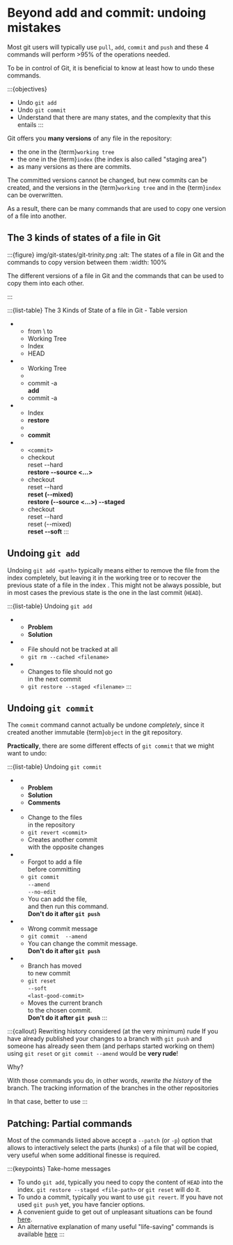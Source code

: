 # Beyond add and commit: undoing mistakes

Most git users will typically use `pull`, `add`, `commit` and `push`
and these 4 commands will perform >95% of the operations needed.

To be in control of Git,
it is beneficial to know at least 
how to undo these commands.


:::{objectives}
* Undo `git add`
* Undo `git commit`
* Understand that there are many states, and the complexity that this entails
:::

Git offers you **many versions** of any file in the repository:
- the one in the {term}`working tree`
- the one in the {term}`index` (the index is also called "staging area")
- as many versions as there are commits.

The committed versions cannot be changed,
but new commits can be created,
and the versions in the {term}`working tree` and in the {term}`index`
can be overwritten.

As a result, there can be many commands 
that are used to copy one version of a file into another.

## The 3 kinds of states of a file in Git

:::{figure} img/git-states/git-trinity.png
:alt: The states of a file in Git and the commands to copy version between them
:width: 100%

The different versions of a file in Git 
and the commands that can be used to copy
them into each other.

:::

:::{list-table} The 3 Kinds of State of a file in Git - Table version 
* - from \ to 
  - Working Tree 
  - Index 
  - HEAD

* - Working Tree 
  - 
  - commit -a  
    **add**
  - commit -a
* - Index
  - **restore**
  - 
  - **commit**
* - `<commit>`
  - checkout  
    reset --hard  
    **restore --source <...>**
  - checkout  
    reset --hard  
    **reset (--mixed)**  
    **restore (--source <...>) --staged**
  - checkout  
    reset --hard  
    reset (--mixed)  
    **reset --soft**
:::



## Undoing `git add`
Undoing `git add <path>` typically means
either 
to remove the file from the index completely,
but leaving it in the working tree
or
to recover the previous state of a file 
in the index 
.
This might not be always possible,
but in most cases the previous state 
is the one in the last commit (`HEAD`).


:::{list-table} Undoing `git add`
* - **Problem**
  - **Solution**
* - File should not be tracked at all
  - `git rm --cached <filename>`
* - Changes to file should not go  
    in  the next commit
  - `git restore --staged <filename>`
:::


## Undoing `git commit`

The `commit` command cannot actually be undone *completely*,
since it created another immutable {term}`object` in the git repository.

**Practically**, there are some different effects of `git commit`
that we might want to undo:

:::{list-table} Undoing `git commit`
* - **Problem**
  - **Solution**
  - **Comments**
* - Change to the files  
    in the repository
  - `git revert <commit>`
  - Creates another commit   
    with the opposite changes
* - Forgot to add a file  
    before committing
  - `git commit`  
    `--amend`  
    `--no-edit`
  - You can add the file,  
    and then run this command.  
    **Don't do it after `git push`**
* - Wrong commit message
  - `git commit  --amend`
  - You can change the commit message.  
    **Don't do it after `git push`**
* - Branch has moved  
    to new commit
  - `git reset`  
    `--soft`  
    `<last-good-commit>`
  - Moves the current branch  
    to the chosen commit.  
    **Don't do it after `git push`**
:::


:::{callout} Rewriting history considered (at the very minimum) rude
If you have already published your changes 
to a branch 
with `git push`
and someone has already seen them
(and perhaps started working on them)
using `git reset` 
or `git commit --amend` 
would be **very rude**!

Why?

With those commands
you do, 
in other words,
*rewrite the history* of the branch.
The tracking information of the branches 
in the other repositories


In that case, 
better to use 
:::

## Patching: Partial commands

Most of the commands listed above 
accept a `--patch` (or `-p`) option
that allows to interactively select 
the parts (*hunks*) of a file that will be copied,
very useful when some additional finesse is required.



:::{keypoints} Take-home messages
- To undo `git add`, 
  typically you need to copy the content of `HEAD`
  into the index. 
  `git restore --staged <file-path>` or `git reset` 
  will do it.
- To undo a commit, typically you want to use `git revert`.
  If you have not used `git push` yet,
  you have fancier options.
- A convenient guide 
  to get out of unpleasant situations 
  can be found [here](https://dangitgit.com/en).
- An alternative explanation of many useful "life-saving" commands
  is available [here](https://coderefinery.github.io/git-intro/recovering/)
:::
